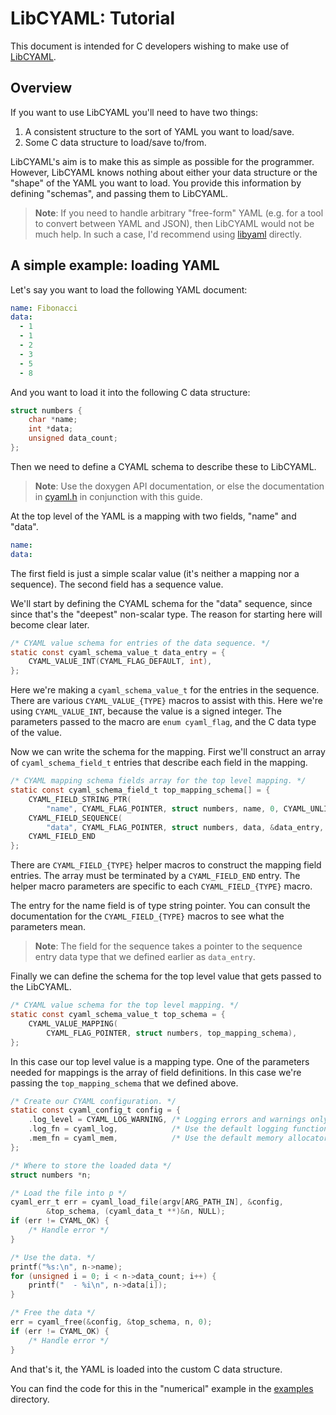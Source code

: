 LibCYAML: Tutorial
==================

This document is intended for C developers wishing to make use of
[LibCYAML](https://github.com/tlsa/libcyaml).

Overview
--------

If you want to use LibCYAML you'll need to have two things:

1. A consistent structure to the sort of YAML you want to load/save.
2. Some C data structure to load/save to/from.

LibCYAML's aim is to make this as simple as possible for the programmer.
However, LibCYAML knows nothing about either your data structure or the
"shape" of the YAML you want to load.  You provide this information by
defining "schemas", and passing them to LibCYAML.

> **Note**: If you need to handle arbitrary "free-form" YAML (e.g. for a tool
> to convert between YAML and JSON), then LibCYAML would not be much help.
> In such a case, I'd recommend using [libyaml](https://github.com/yaml/libyaml)
> directly.

A simple example: loading YAML
------------------------------

Let's say you want to load the following YAML document:

```yaml
name: Fibonacci
data:
  - 1
  - 1
  - 2
  - 3
  - 5
  - 8
```

And you want to load it into the following C data structure:

```c
struct numbers {
	char *name;
	int *data;
	unsigned data_count;
};
```

Then we need to define a CYAML schema to describe these to LibCYAML.

> **Note**: Use the doxygen API documentation, or else the documentation in
> [cyaml.h](https://github.com/tlsa/libcyaml/blob/master/include/cyaml/cyaml.h)
> in conjunction with this guide.

At the top level of the YAML is a mapping with two fields, "name" and
"data". 

```yaml
name:
data:
```

The first field is just a simple scalar value (it's neither
a mapping nor a sequence).  The second field has a sequence value.

We'll start by defining the CYAML schema for the "data" sequence,
since since that's the "deepest" non-scalar type.  The reason for
starting here will become clear later.

```c
/* CYAML value schema for entries of the data sequence. */
static const cyaml_schema_value_t data_entry = {
	CYAML_VALUE_INT(CYAML_FLAG_DEFAULT, int),
};
```

Here we're making a `cyaml_schema_value_t` for the entries in the
sequence.  There are various `CYAML_VALUE_{TYPE}` macros to assist with
this.  Here we're using `CYAML_VALUE_INT`, because the value is a signed
integer.  The parameters passed to the macro are `enum cyaml_flag`, and
the C data type of the value.

Now we can write the schema for the mapping.  First we'll construct
an array of `cyaml_schema_field_t` entries that describe each
field in the mapping.

```c
/* CYAML mapping schema fields array for the top level mapping. */
static const cyaml_schema_field_t top_mapping_schema[] = {
	CYAML_FIELD_STRING_PTR(
		"name", CYAML_FLAG_POINTER, struct numbers, name, 0, CYAML_UNLIMITED),
	CYAML_FIELD_SEQUENCE(
		"data", CYAML_FLAG_POINTER, struct numbers, data, &data_entry, 0, CYAML_UNLIMITED),
	CYAML_FIELD_END
};
```

There are `CYAML_FIELD_{TYPE}` helper macros to construct the mapping field
entries.  The array must be terminated by a `CYAML_FIELD_END` entry.
The helper macro parameters are specific to each `CYAML_FIELD_{TYPE}` macro.

The entry for the name field is of type string pointer.  You can consult the
documentation for the `CYAML_FIELD_{TYPE}` macros to see what the parameters
mean.

> **Note**: The field for the sequence takes a pointer to the sequence entry
> data type that we defined earlier as `data_entry`.

Finally we can define the schema for the top level value that gets passed to
the LibCYAML.

```c
/* CYAML value schema for the top level mapping. */
static const cyaml_schema_value_t top_schema = {
	CYAML_VALUE_MAPPING(
		CYAML_FLAG_POINTER, struct numbers, top_mapping_schema),
};
```

In this case our top level value is a mapping type.  One of the parameters
needed for mappings is the array of field definitions.  In this case we're
passing the `top_mapping_schema` that we defined above.

```c
/* Create our CYAML configuration. */
static const cyaml_config_t config = {
	.log_level = CYAML_LOG_WARNING, /* Logging errors and warnings only. */
	.log_fn = cyaml_log,            /* Use the default logging function. */
	.mem_fn = cyaml_mem,            /* Use the default memory allocator. */
};

/* Where to store the loaded data */
struct numbers *n;

/* Load the file into p */
cyaml_err_t err = cyaml_load_file(argv[ARG_PATH_IN], &config,
		&top_schema, (cyaml_data_t **)&n, NULL);
if (err != CYAML_OK) {
	/* Handle error */
}

/* Use the data. */
printf("%s:\n", n->name);
for (unsigned i = 0; i < n->data_count; i++) {
	printf("  - %i\n", n->data[i]);
}

/* Free the data */
err = cyaml_free(&config, &top_schema, n, 0);
if (err != CYAML_OK) {
	/* Handle error */
}
```

And that's it, the YAML is loaded into the custom C data structure.

You can find the code for this in the "numerical" example in the
[examples](../examples) directory.
